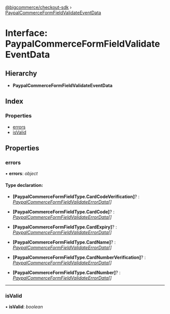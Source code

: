 [@bigcommerce/checkout-sdk](../README.md) › [PaypalCommerceFormFieldValidateEventData](paypalcommerceformfieldvalidateeventdata.md)

# Interface: PaypalCommerceFormFieldValidateEventData

## Hierarchy

* **PaypalCommerceFormFieldValidateEventData**

## Index

### Properties

* [errors](paypalcommerceformfieldvalidateeventdata.md#errors)
* [isValid](paypalcommerceformfieldvalidateeventdata.md#isvalid)

## Properties

###  errors

• **errors**: *object*

#### Type declaration:

* **[PaypalCommerceFormFieldType.CardCodeVerification]**? : *[PaypalCommerceFormFieldValidateErrorData](paypalcommerceformfieldvalidateerrordata.md)[]*

* **[PaypalCommerceFormFieldType.CardCode]**? : *[PaypalCommerceFormFieldValidateErrorData](paypalcommerceformfieldvalidateerrordata.md)[]*

* **[PaypalCommerceFormFieldType.CardExpiry]**? : *[PaypalCommerceFormFieldValidateErrorData](paypalcommerceformfieldvalidateerrordata.md)[]*

* **[PaypalCommerceFormFieldType.CardName]**? : *[PaypalCommerceFormFieldValidateErrorData](paypalcommerceformfieldvalidateerrordata.md)[]*

* **[PaypalCommerceFormFieldType.CardNumberVerification]**? : *[PaypalCommerceFormFieldValidateErrorData](paypalcommerceformfieldvalidateerrordata.md)[]*

* **[PaypalCommerceFormFieldType.CardNumber]**? : *[PaypalCommerceFormFieldValidateErrorData](paypalcommerceformfieldvalidateerrordata.md)[]*

___

###  isValid

• **isValid**: *boolean*
